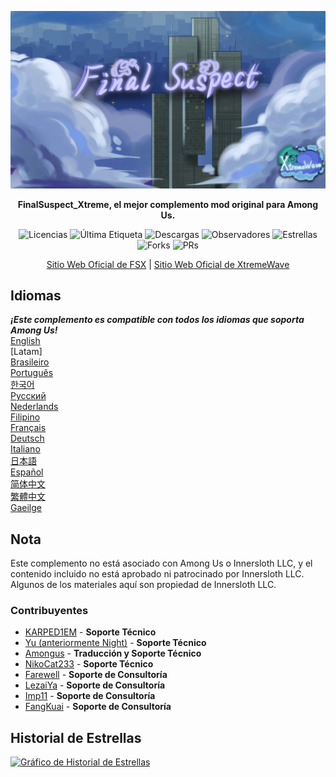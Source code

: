 ﻿<div align="center">

![FSX-XW](Assets/LogoWithTeam.png)

**FinalSuspect_Xtreme, el mejor complemento mod original para Among Us.**

<img src="https://badgen.net/github/license/XtremeWave/FinalSuspect_Xtreme" alt="Licencias">
<img src="https://badgen.net/github/tag/XtremeWave/FinalSuspect_Xtreme" alt="Última Etiqueta">
<img src="https://badgen.net/github/assets-dl/XtremeWave/FinalSuspect_Xtreme" alt="Descargas">
<img src="https://badgen.net/github/watchers/XtremeWave/FinalSuspect_Xtreme" alt="Observadores">
<img src="https://badgen.net/github/stars/XtremeWave/FinalSuspect_Xtreme" alt="Estrellas">
<img src="https://badgen.net/github/forks/XtremeWave/FinalSuspect_Xtreme" alt="Forks">
<img src="https://badgen.net/github/prs/XtremeWave/FinalSuspect_Xtreme" alt="PRs">

[Sitio Web Oficial de FSX](https://fsusx.top.cc) | [Sitio Web Oficial de XtremeWave](https://www.xtreme.net.cn)

</div>

## Idiomas
***¡Este complemento es compatible con todos los idiomas que soporta Among Us!***<br>
[English](README.md) <br>
[Latam]<br>
[Brasileiro](README_pt_BR.md)<br>
[Português](README_pt.md)<br>
[한국어](README_ko.md)<br>
[Русский](README_ru.md)<br>
[Nederlands](README_nl.md)<br>
[Filipino](README_tl.md)<br>
[Français](README_fr.md)<br>
[Deutsch](README_de.md)<br>
[Italiano](README_it.md)<br>
[日本語](README_ja.md)<br>
[Español](README_es.md)<br>
[简体中文](README_zh.md)<br>
[繁體中文](README_zh_CHT.md)<br>
[Gaeilge](README_ga.md)<br>

## Nota
Este complemento no está asociado con Among Us o Innersloth LLC, y el contenido incluido no está aprobado ni patrocinado por Innersloth LLC.<br>
Algunos de los materiales aquí son propiedad de Innersloth LLC.

### Contribuyentes
 - [KARPED1EM](https://github.com/KARPED1EM) - **Soporte Técnico**
 - [Yu (anteriormente Night)](https://github.com/Night-GUA) - **Soporte Técnico**
 - [Amongus](https://github.com/XiezibanWrite) - **Traducción y Soporte Técnico**
 - [NikoCat233](https://github.com/NikoCat233) - **Soporte Técnico**
 - [Farewell](https://github.com/ksduye) - **Soporte de Consultoría**
 - [LezaiYa](https://github.com/LezaiYa1) - **Soporte de Consultoría**
 - [Imp11](https://github.com/dabao40) - **Soporte de Consultoría**
 - [FangKuai](https://github.com/FangKuaiYa) - **Soporte de Consultoría**

## Historial de Estrellas
[![Gráfico de Historial de Estrellas](https://api.star-history.com/svg?repos=XtremeWave/FinalSuspect_Xtreme&type=Date)](https://star-history.com/#XtremeWave/FinalSuspect_Xtreme&Date)

